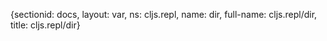 {sectionid: docs, layout: var, ns: cljs.repl, name: dir, full-name: cljs.repl/dir,
  title: cljs.repl/dir}
